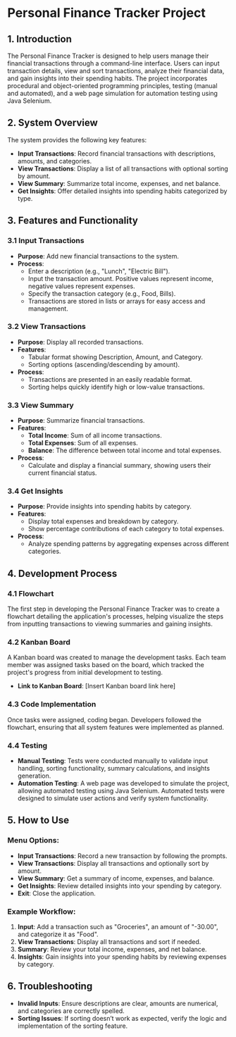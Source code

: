 # Personal Finance Tracker Project

## 1. Introduction
The Personal Finance Tracker is designed to help users manage their financial transactions through a command-line interface. Users can input transaction details, view and sort transactions, analyze their financial data, and gain insights into their spending habits. The project incorporates procedural and object-oriented programming principles, testing (manual and automated), and a web page simulation for automation testing using Java Selenium.

## 2. System Overview
The system provides the following key features:
- **Input Transactions**: Record financial transactions with descriptions, amounts, and categories.
- **View Transactions**: Display a list of all transactions with optional sorting by amount.
- **View Summary**: Summarize total income, expenses, and net balance.
- **Get Insights**: Offer detailed insights into spending habits categorized by type.

## 3. Features and Functionality

### 3.1 Input Transactions
- **Purpose**: Add new financial transactions to the system.
- **Process**:
  - Enter a description (e.g., "Lunch", "Electric Bill").
  - Input the transaction amount. Positive values represent income, negative values represent expenses.
  - Specify the transaction category (e.g., Food, Bills).
  - Transactions are stored in lists or arrays for easy access and management.

### 3.2 View Transactions
- **Purpose**: Display all recorded transactions.
- **Features**:
  - Tabular format showing Description, Amount, and Category.
  - Sorting options (ascending/descending by amount).
- **Process**:
  - Transactions are presented in an easily readable format.
  - Sorting helps quickly identify high or low-value transactions.

### 3.3 View Summary
- **Purpose**: Summarize financial transactions.
- **Features**:
  - **Total Income**: Sum of all income transactions.
  - **Total Expenses**: Sum of all expenses.
  - **Balance**: The difference between total income and total expenses.
- **Process**:
  - Calculate and display a financial summary, showing users their current financial status.

### 3.4 Get Insights
- **Purpose**: Provide insights into spending habits by category.
- **Features**:
  - Display total expenses and breakdown by category.
  - Show percentage contributions of each category to total expenses.
- **Process**:
  - Analyze spending patterns by aggregating expenses across different categories.

## 4. Development Process

### 4.1 Flowchart
The first step in developing the Personal Finance Tracker was to create a flowchart detailing the application's processes, helping visualize the steps from inputting transactions to viewing summaries and gaining insights.

### 4.2 Kanban Board
A Kanban board was created to manage the development tasks. Each team member was assigned tasks based on the board, which tracked the project's progress from initial development to testing.

- **Link to Kanban Board**: [Insert Kanban board link here]

### 4.3 Code Implementation
Once tasks were assigned, coding began. Developers followed the flowchart, ensuring that all system features were implemented as planned.

### 4.4 Testing
- **Manual Testing**: Tests were conducted manually to validate input handling, sorting functionality, summary calculations, and insights generation.
- **Automation Testing**: A web page was developed to simulate the project, allowing automated testing using Java Selenium. Automated tests were designed to simulate user actions and verify system functionality.

## 5. How to Use

### Menu Options:
- **Input Transactions**: Record a new transaction by following the prompts.
- **View Transactions**: Display all transactions and optionally sort by amount.
- **View Summary**: Get a summary of income, expenses, and balance.
- **Get Insights**: Review detailed insights into your spending by category.
- **Exit**: Close the application.

### Example Workflow:
1. **Input**: Add a transaction such as "Groceries", an amount of "-30.00", and categorize it as "Food".
2. **View Transactions**: Display all transactions and sort if needed.
3. **Summary**: Review your total income, expenses, and net balance.
4. **Insights**: Gain insights into your spending habits by reviewing expenses by category.

## 6. Troubleshooting
- **Invalid Inputs**: Ensure descriptions are clear, amounts are numerical, and categories are correctly spelled.
- **Sorting Issues**: If sorting doesn’t work as expected, verify the logic and implementation of the sorting feature.

